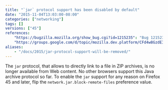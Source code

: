```yaml
---
title: "`jar` protocol support has been disabled by default"
date: "2015-11-04T13:03:00-08:00"
categories: ["networking"]
tags: []
versions: ["45"]
references:
    "https://bugzilla.mozilla.org/show_bug.cgi?id=1215235": "Bug 1215235 - Drop support for jar: URIs by default"
    "https://groups.google.com/d/topic/mozilla.dev.platform/CFd4w8GzdEI/discussion": "Intent to unship: jar: URIs from content"
aliases:
    - "/docs/2015/jar-protocol-support-will-be-removed/"
---
```

The `jar` protocol, that allows to directly link to a file in ZIP archives, is no longer available from Web content. No other browsers support this Java archive protocol so far. To enable the `jar` support for any reason on Firefox 45 and later, flip the `network.jar.block-remote-files` preference value.

